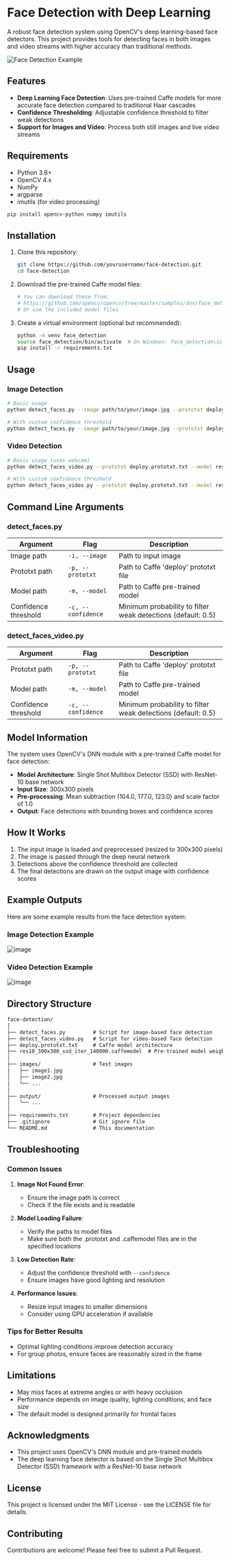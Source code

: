 # Face Detection with Deep Learning

A robust face detection system using OpenCV's deep learning-based face detectors. This project provides tools for detecting faces in both images and video streams with higher accuracy than traditional methods.

![Face Detection Example](https://github.com/user-attachments/assets/d54c7059-b05c-4cba-8342-e7ee0d83df7e)

## Features

- **Deep Learning Face Detection**: Uses pre-trained Caffe models for more accurate face detection compared to traditional Haar cascades
- **Confidence Thresholding**: Adjustable confidence threshold to filter weak detections
- **Support for Images and Video**: Process both still images and live video streams

## Requirements

- Python 3.6+
- OpenCV 4.x
- NumPy
- argparse
- imutils (for video processing)

```bash
pip install opencv-python numpy imutils
```

## Installation

1. Clone this repository:

   ```bash
   git clone https://github.com/yourusername/face-detection.git
   cd face-detection
   ```

2. Download the pre-trained Caffe model files:

   ```bash
   # You can download these from:
   # https://github.com/opencv/opencv/tree/master/samples/dnn/face_detector
   # Or use the included model files
   ```

3. Create a virtual environment (optional but recommended):
   ```bash
   python -m venv face_detection
   source face_detection/bin/activate  # On Windows: face_detection\Scripts\activate
   pip install -r requirements.txt
   ```

## Usage

### Image Detection

```bash
# Basic usage
python detect_faces.py --image path/to/your/image.jpg --prototxt deploy.prototxt.txt --model res10_300x300_ssd_iter_140000.caffemodel

# With custom confidence threshold
python detect_faces.py --image path/to/your/image.jpg --prototxt deploy.prototxt.txt --model res10_300x300_ssd_iter_140000.caffemodel --confidence 0.7
```

### Video Detection

```bash
# Basic usage (uses webcam)
python detect_faces_video.py --prototxt deploy.prototxt.txt --model res10_300x300_ssd_iter_140000.caffemodel

# With custom confidence threshold
python detect_faces_video.py --prototxt deploy.prototxt.txt --model res10_300x300_ssd_iter_140000.caffemodel --confidence 0.7
```

## Command Line Arguments

### detect_faces.py

| Argument             | Flag               | Description                                                  |
| -------------------- | ------------------ | ------------------------------------------------------------ |
| Image path           | `-i, --image`      | Path to input image                                          |
| Prototxt path        | `-p, --prototxt`   | Path to Caffe 'deploy' prototxt file                         |
| Model path           | `-m, --model`      | Path to Caffe pre-trained model                              |
| Confidence threshold | `-c, --confidence` | Minimum probability to filter weak detections (default: 0.5) |

### detect_faces_video.py

| Argument             | Flag               | Description                                                  |
| -------------------- | ------------------ | ------------------------------------------------------------ |
| Prototxt path        | `-p, --prototxt`   | Path to Caffe 'deploy' prototxt file                         |
| Model path           | `-m, --model`      | Path to Caffe pre-trained model                              |
| Confidence threshold | `-c, --confidence` | Minimum probability to filter weak detections (default: 0.5) |

## Model Information

The system uses OpenCV's DNN module with a pre-trained Caffe model for face detection:

- **Model Architecture**: Single Shot Multibox Detector (SSD) with ResNet-10 base network
- **Input Size**: 300x300 pixels
- **Pre-processing**: Mean subtraction (104.0, 177.0, 123.0) and scale factor of 1.0
- **Output**: Face detections with bounding boxes and confidence scores

## How It Works

1. The input image is loaded and preprocessed (resized to 300x300 pixels)
2. The image is passed through the deep neural network
3. Detections above the confidence threshold are collected
4. The final detections are drawn on the output image with confidence scores

## Example Outputs

Here are some example results from the face detection system:

### Image Detection Example
![image](https://github.com/user-attachments/assets/5aee855e-9835-477f-b4f2-4980f946d2ef)

### Video Detection Example
![image](https://github.com/user-attachments/assets/21805c08-2bed-4b8b-9631-b6970557e37d)

## Directory Structure

```README.md
face-detection/
│
├── detect_faces.py         # Script for image-based face detection
├── detect_faces_video.py   # Script for video-based face detection
├── deploy.prototxt.txt     # Caffe model architecture
├── res10_300x300_ssd_iter_140000.caffemodel  # Pre-trained model weights
│
├── images/                 # Test images
│   ├── image1.jpg
│   ├── image2.jpg
│   └── ...
│
├── output/                 # Processed output images
│   └── ...
│
├── requirements.txt        # Project dependencies
├── .gitignore              # Git ignore file
└── README.md               # This documentation
```

## Troubleshooting

### Common Issues

1. **Image Not Found Error**:

   - Ensure the image path is correct
   - Check if the file exists and is readable

2. **Model Loading Failure**:

   - Verify the paths to model files
   - Make sure both the .prototxt and .caffemodel files are in the specified locations

3. **Low Detection Rate**:

   - Adjust the confidence threshold with `--confidence`
   - Ensure images have good lighting and resolution

4. **Performance Issues**:
   - Resize input images to smaller dimensions
   - Consider using GPU acceleration if available

### Tips for Better Results

- Optimal lighting conditions improve detection accuracy
- For group photos, ensure faces are reasonably sized in the frame

## Limitations

- May miss faces at extreme angles or with heavy occlusion
- Performance depends on image quality, lighting conditions, and face size
- The default model is designed primarily for frontal faces

## Acknowledgments

- This project uses OpenCV's DNN module and pre-trained models
- The deep learning face detector is based on the Single Shot Multibox Detector (SSD) framework with a ResNet-10 base network

## License

This project is licensed under the MIT License - see the LICENSE file for details.

## Contributing

Contributions are welcome! Please feel free to submit a Pull Request.
